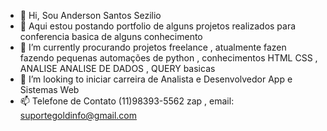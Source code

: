   - 👋 Hi, Sou Anderson Santos Sezilio  
- 👀  Aqui estou postando  portfolio  de  alguns projetos realizados para conferencia basica de alguns conhecimento
- 🌱 I’m currently procurando projetos freelance , atualmente fazen fazendo pequenas automações de python , conhecimentos  HTML CSS , ANALISE  ANALISE DE DADOS , QUERY basicas 
- 💞️ I’m looking to  iniciar carreira de Analista e Desenvolvedor App e Sistemas Web
- 📫  Telefone de Contato (11)98393-5562 zap , email: suportegoldinfo@gmail.com
<!---
Andersontec/Andersontec is a ✨ special ✨ repository because its `README.md` (this file) appears on your GitHub profile.
You can click the Preview link to take a look at your changes.
--->
